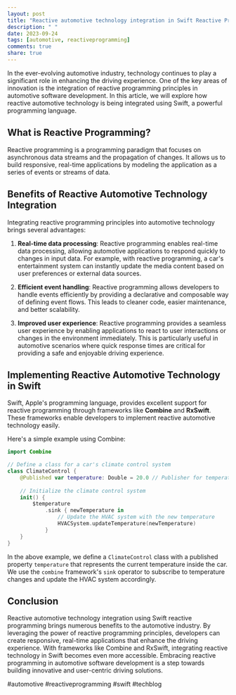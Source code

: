 ```yaml
---
layout: post
title: "Reactive automotive technology integration in Swift Reactive Programming"
description: " "
date: 2023-09-24
tags: [automotive, reactiveprogramming]
comments: true
share: true
---
```


In the ever-evolving automotive industry, technology continues to play a significant role in enhancing the driving experience. One of the key areas of innovation is the integration of reactive programming principles in automotive software development. In this article, we will explore how reactive automotive technology is being integrated using Swift, a powerful programming language.

## What is Reactive Programming?

Reactive programming is a programming paradigm that focuses on asynchronous data streams and the propagation of changes. It allows us to build responsive, real-time applications by modeling the application as a series of events or streams of data.

## Benefits of Reactive Automotive Technology Integration

Integrating reactive programming principles into automotive technology brings several advantages:

1. **Real-time data processing**: Reactive programming enables real-time data processing, allowing automotive applications to respond quickly to changes in input data. For example, with reactive programming, a car's entertainment system can instantly update the media content based on user preferences or external data sources.

2. **Efficient event handling**: Reactive programming allows developers to handle events efficiently by providing a declarative and composable way of defining event flows. This leads to cleaner code, easier maintenance, and better scalability.

3. **Improved user experience**: Reactive programming provides a seamless user experience by enabling applications to react to user interactions or changes in the environment immediately. This is particularly useful in automotive scenarios where quick response times are critical for providing a safe and enjoyable driving experience.

## Implementing Reactive Automotive Technology in Swift

Swift, Apple's programming language, provides excellent support for reactive programming through frameworks like **Combine** and **RxSwift**. These frameworks enable developers to implement reactive automotive technology easily.

Here's a simple example using Combine:

```swift
import Combine

// Define a class for a car's climate control system
class ClimateControl {
    @Published var temperature: Double = 20.0 // Publisher for temperature changes
    
    // Initialize the climate control system
    init() {
        $temperature
            .sink { newTemperature in
                // Update the HVAC system with the new temperature
                HVACSystem.updateTemperature(newTemperature)
            }
    }
}
```

In the above example, we define a `ClimateControl` class with a published property `temperature` that represents the current temperature inside the car. We use the `combine` framework's `sink` operator to subscribe to temperature changes and update the HVAC system accordingly.

## Conclusion

Reactive automotive technology integration using Swift reactive programming brings numerous benefits to the automotive industry. By leveraging the power of reactive programming principles, developers can create responsive, real-time applications that enhance the driving experience. With frameworks like Combine and RxSwift, integrating reactive technology in Swift becomes even more accessible. Embracing reactive programming in automotive software development is a step towards building innovative and user-centric driving solutions.

#automotive #reactiveprogramming #swift #techblog